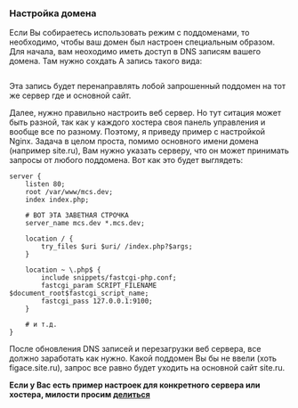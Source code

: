 ### Настройка домена

Если Вы собираетесь использовать режим с поддоменами, то необходимо, чтобы ваш домен был настроен
специальным образом.
Для начала, вам неоходимо иметь доступ в DNS записям вашего домена.
Там нужно сохдать А запись такого вида:

<img src="https://raw.githubusercontent.com/art-programming-team/mycityselector/develop/doc_images/domain-1.jpg" alt="" />

Эта запись будет перенаправлять лобой запрошенный поддомен на тот же сервер где и основной сайт.

Далее, нужно правильно настроить веб сервер. Но тут ситация может быть разной, так как у каждого хостера
своя панель управления и вообще все по разному. Поэтому, я приведу пример с настройкой Nginx.
Задача в целом проста, помимо основного имени домена (например site.ru), Вам нужно указать серверу,
что он может принимать запросы от любого поддомена. Вот как это будет выглядеть:

```
server {
    listen 80;
    root /var/www/mcs.dev;
    index index.php;

    # ВОТ ЭТА ЗАВЕТНАЯ СТРОЧКА
    server_name mcs.dev *.mcs.dev;

    location / {
        try_files $uri $uri/ /index.php?$args;
    }

    location ~ \.php$ {
        include snippets/fastcgi-php.conf;
        fastcgi_param SCRIPT_FILENAME $document_root$fastcgi_script_name;
        fastcgi_pass 127.0.0.1:9100;
    }
    
    # и т.д.
}
```

После обновления DNS записей и перезагрузки веб сервера, все должно заработать как нужно.
Какой поддомен Вы бы не ввели (хоть figace.site.ru), запрос все равно будет уходить на основной сайт site.ru.

**Если у Вас есть пример настроек для конкретного сервера или хостера, милости просим [делиться](https://github.com/active-programming/mycityselector/issues/new)**